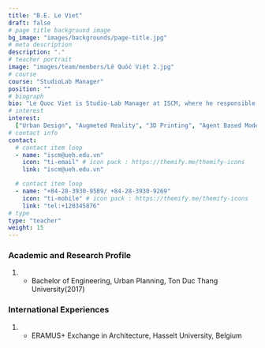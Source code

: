 ```yaml
---
title: "B.E. Le Viet"
draft: false
# page title background image
bg_image: "images/backgrounds/page-title.jpg"
# meta description
description: "."
# teacher portrait
image: "images/team/members/Lê Quốc Việt 2.jpg"
# course
course: "StudioLab Manager"
position: ""
# biograph
bio: "Le Quoc Viet is Studio-Lab Manager at ISCM, where he responsible for the orchestration and implementation of all Studio-Lab activities and process, especially those related to simulation technology. He graduated from Ton Duc Thang university, with bachelor degrees in Urban Planning in 2017. After graduation, Viet developed a strong sense of technology application in architecture and urban design. In addition to his role as studiolab administrator, Viet has also expanded his work into other design-related activities in ISCM including digital and printed publication design, 3D model design, Computer is both his vocation and avocation."
# interest
interest:
  ["Urban Design", "Augmeted Reality", "3D Printing", "Agent Based Modelling"]
# contact info
contact:
  # contact item loop
  - name: "iscm@ueh.edu.vn"
    icon: "ti-email" # icon pack : https://themify.me/themify-icons
    link: "iscm@ueh.edu.vn"

  # contact item loop
  - name: "+84-28-3930-9589/ +84-28-3930-9269"
    icon: "ti-mobile" # icon pack : https://themify.me/themify-icons
    link: "tel:+120345876"
# type
type: "teacher"
weight: 15
---
```


### Academic and Research Profile

1. - Bachelor of Engineering, Urban Planning, Ton Duc Thang University(2017)

### International Experiences

1. - ERAMUS+ Exchange in Architecture, Hasselt University, Belgium
